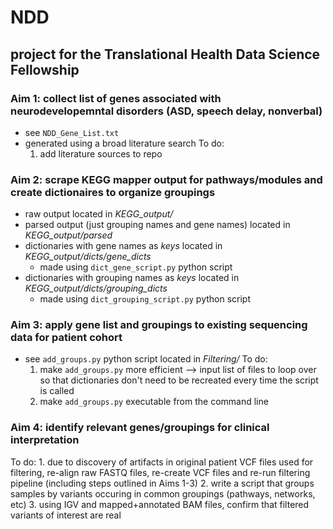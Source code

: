 # NDD
## project for the Translational Health Data Science Fellowship

### Aim 1: collect list of genes associated with neurodevelopemntal disorders (ASD, speech delay, nonverbal)
- see `NDD_Gene_List.txt`
- generated using a broad literature search
To do:
	1. add literature sources to repo 
	
### Aim 2: scrape KEGG mapper output for pathways/modules and create dictionaires to organize groupings
- raw output located in *KEGG_output/*
- parsed output (just grouping names and gene names) located in *KEGG_output/parsed*
- dictionaries with gene names as *keys* located in *KEGG_output/dicts/gene_dicts*
	- made using `dict_gene_script.py` python script
- dictionaries with grouping names as *keys* located in *KEGG_output/dicts/grouping_dicts* 
	- made using `dict_grouping_script.py` python script

### Aim 3: apply gene list and groupings to existing sequencing data for patient cohort
- see `add_groups.py` python script located in *Filtering/*
To do:
	1. make `add_groups.py` more efficient --> input list of files to loop over so that dictionaries don't need to be recreated every time the script is called 
	2. make `add_groups.py` executable from the command line

### Aim 4: identify relevant genes/groupings for clinical interpretation  
To do:
	1. due to discovery of artifacts in original patient VCF files used for filtering, re-align raw FASTQ files, re-create VCF files and re-run filtering pipeline (including steps outlined in Aims 1-3)
	2. write a script that groups samples by variants occuring in common groupings (pathways, networks, etc) 
	3. using IGV and mapped+annotated BAM files, confirm that filtered variants of interest are real
